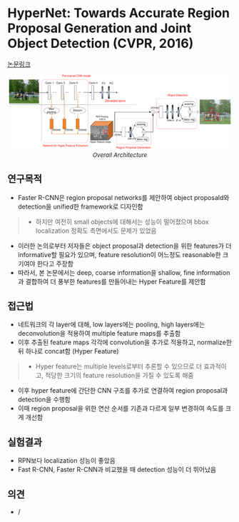 # HyperNet: Towards Accurate Region Proposal Generation and Joint Object Detection (CVPR, 2016)

[논문링크](https://www.cv-foundation.org/openaccess/content_cvpr_2016/html/Kong_HyperNet_Towards_Accurate_CVPR_2016_paper.html)

<p align="center">
    <img width="800" alt='fig1' src="../img/kong2016hypernet.png?raw=true"></br>
    <em><font size=2>Overall Architecture</font></em>
</p>

## 연구목적
- Faster R-CNN은 region proposal networks를 제안하여 object proposald와 detection을 unified한 framework로 디자인함
> - 하지만 여전히 small objects에 대해서는 성능이 떨어졌으며 bbox localization 정확도 측면에서도 문제가 있었음
- 이러한 논의로부터 저자들은 object proposal과 detection을 위한 features가 더 informative할 필요가 있으며, feature resolution이 어느정도 reasonable한 크기여야 한다고 주장함
- 따라서, 본 논문에서는 deep, coarse information을 shallow, fine information과 결합하여 더 풍부한 features를 만들어내는 Hyper Feature를 제안함

## 접근법
- 네트워크의 각 layer에 대해, low layers에는 pooling, high layers에는 deconvolution을 적용하여 multiple feature maps를 추출함
- 이후 추출된 feature maps 각각에 convolution을 추가로 적용하고, normalize한 뒤 하나로 concat함 (Hyper Feature)
> - Hyper feature는 multiple levels로부터 추론할 수 있으므로 더 효과적이고, 적당한 크기의 feature resolution을 가질 수 있도록 해줌
- 이후 hyper feature에 간단한 CNN 구조를 추가로 연결하여 region proposal과 detection을 수행함
- 이때 region proposal을 위한 연산 순서를 기존과 다르게 일부 변경하여 속도를 크게 개선함

## 실험결과
- RPN보다 localization 성능이 좋았음
- Fast R-CNN, Faster R-CNN과 비교했을 때 detection 성능이 더 뛰어났음

## 의견
- / 